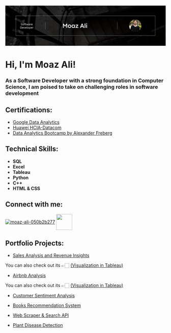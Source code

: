 ![logo](https://github.com/MoazCraftsCode/MoazCraftsCode/blob/main/final.png)
<h1>Hi, I'm Moaz Ali! </h1>
<h3> As a Software Developer with a strong foundation in Computer Science, I am poised to take on challenging roles in software development</h3>
<h2> Certifications:</h2>

- [Google Data Analytics](https://coursera.org/share/0e17355d2b290878f3cfd22db521ab13)
- [Huawei HCIA-Datacom](https://github.com/MoazCraftsCode/MoazCraftsCode/blob/main/hcia.png)
- [Data Analytics Bootcamp by Alexander Freberg](https://github.com/MoazCraftsCode/MoazCraftsCode/blob/main/Certificate.png)
<h2> Technical Skills:</h2>

- <b>SQL</b>
- <b>Excel</b>
- <b>Tableau</b>
- <b>Python</b>
- <b>C++</b>
- <b>HTML & CSS</b>
<h2> Connect with me:</h2>
<p align="left">
<a href="https://linkedin.com/in/moazalihere" target="blank"><img align="center" src="https://raw.githubusercontent.com/rahuldkjain/github-profile-readme-generator/master/src/images/icons/Social/linked-in-alt.svg" alt="moaz-ali-050b2b277" height="50" width="50" /></a>
<a href="https://public.tableau.com/app/profile/moaz.ali" target="blank"><img align="center" src="https://analyticstraininghub.com/wp-content/uploads/2020/10/icon-tableau.png" height="50" width="50" /></a>
</p>


<h2> Portfolio Projects:</h2>
<!--<h3>Tableau </h3>-->

- [Sales Analysis and Revenue Insights](https://github.com/MoazCraftsCode/Sales-Analysis-and-Revenue-Insights-using-Excel-and-Tableau)

You can also check out its 👉🏻 [(Visualization in Tableau)](https://public.tableau.com/views/CompanySalesAnalysis_16897709083830/Dashboard1?:language=en-GB&:display_count=n&:origin=viz_share_link)

- [Airbnb Analysis](https://github.com/MoazCraftsCode/Airbnb-analysis-using-Tableau)

You can also check out its 👉🏻 [(Visualization in Tableau)](https://public.tableau.com/views/AirbnbAnalysis_16898504637060/Dashboard1?:language=en-US&:display_count=n&:origin=viz_share_link)

- [Customer Sentiment Analysis](https://github.com/MoazCraftsCode/Sentiment-Analysis-and-Brand-Perception-in-Python-using-NLP)

- [Books Recommendation System](https://github.com/MoazCraftsCode/Books-Recommendation-System-in-Python-using-Machine-Learning)

- [Web Scraper & Search API](https://github.com/MoazCraftsCode/Web-Scraper-and-Search-API-using-Python)

- [Plant Disease Detection](https://github.com/MoazCraftsCode/Plant-Disease-Detection-using-opencv)
  
